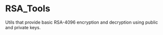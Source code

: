 # RSA_Tools
Utils that provide basic RSA-4096 encryption and decryption using public and private keys.
